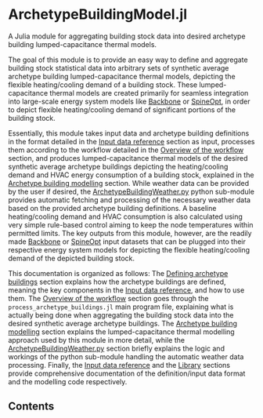 # ArchetypeBuildingModel.jl

A Julia module for aggregating building stock data into desired
archetype building lumped-capacitance thermal models.

The goal of this module is to provide an easy way to define and aggregate
building stock statistical data into arbitrary sets of synthetic average
archetype building lumped-capacitance thermal models, depicting the flexible
heating/cooling demand of a building stock.
These lumped-capacitance thermal models are created primarily for
seamless integration into large-scale energy system models like
[Backbone](https://cris.vtt.fi/en/publications/backbone) or
[SpineOpt](https://github.com/Spine-project/SpineOpt.jl),
in order to depict flexible heating/cooling demand of significant portions
of the building stock.

Essentially, this module takes input data and archetype building definitions
in the format detailed in the [Input data reference](@ref)
section as input, processes them according to the workflow detailed in the
[Overview of the workflow](@ref) section, and produces
lumped-capacitance thermal models of the desired synthetic average archetype
buildings depicting the heating/cooling demand and HVAC energy consumption
of a building stock,
explained in the [Archetype building modelling](@ref) section.
While weather data can be provided by the user if desired,
the [ArchetypeBuildingWeather.py](@ref) python sub-module provides automatic
fetching and processing of the necessary weather data based on the provided
archetype building definitions.
A baseline heating/cooling demand and HVAC consumption is also calculated
using very simple rule-based control aiming to keep the node temperatures
within permitted limits.
The key outputs from this module, however, are the readily made
[Backbone](https://cris.vtt.fi/en/publications/backbone) or
[SpineOpt](https://github.com/Spine-project/SpineOpt.jl) input datasets
that can be plugged into their respective energy system models for
depicting the flexible heating/cooling demand of the depicted building stock.

This documentation is organized as follows:
The [Defining archetype buildings](@ref) section explains how the archetype
buildings are defined, meaning the key components in the
[Input data reference](@ref), and how to use them.
The [Overview of the workflow](@ref) section goes through the
`process_archetype_buildings.jl` main program file, explaining what is
actually being done when aggregating the building stock data into the
desired synthetic average archetype buildings.
The [Archetype building modelling](@ref) section explains the lumped-capacitance
thermal modelling approach used by this module in more detail,
while the [ArchetypeBuildingWeather.py](@ref) section briefly explains
the logic and workings of the python sub-module handling the automatic
weather data processing.
Finally, the [Input data reference](@ref) and the [Library](@ref)
sections provide comprehensive documentation of the definition/input
data format and the modelling code respectively.


## Contents

```@contents
```